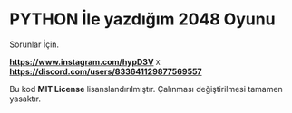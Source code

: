 # PYTHON İle yazdığım 2048 Oyunu

Sorunlar İçin.

**https://www.instagram.com/hypD3V**
`X`
**https://discord.com/users/833641129877569557**






Bu kod **MIT License** lisanslandırılmıştır. Çalınması değiştirilmesi tamamen yasaktır.
